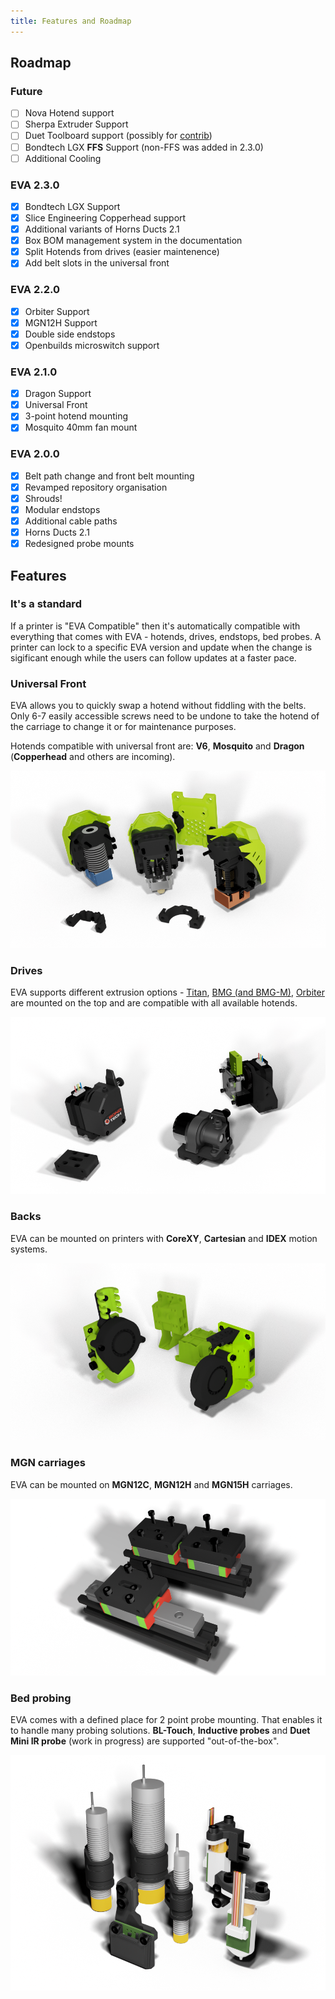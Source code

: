 ```yaml
---
title: Features and Roadmap
---
```


## Roadmap

### Future

- [ ] Nova Hotend support
- [ ] Sherpa Extruder Support
- [ ] Duet Toolboard support (possibly for [contrib](contrib.eva-3d.page))
- [ ] Bondtech LGX **FFS** Support (non-FFS was added in 2.3.0)
- [ ] Additional Cooling

### EVA 2.3.0

- [x] Bondtech LGX Support
- [x] Slice Engineering Copperhead support
- [x] Additional variants of Horns Ducts 2.1
- [x] Box BOM management system in the documentation
- [x] Split Hotends from drives (easier maintenence)
- [x] Add belt slots in the universal front

### EVA 2.2.0

- [x] Orbiter Support
- [x] MGN12H Support
- [x] Double side endstops
- [x] Openbuilds microswitch support

### EVA 2.1.0

- [x] Dragon Support
- [x] Universal Front
- [x] 3-point hotend mounting
- [x] Mosquito 40mm fan mount

### EVA 2.0.0

- [x] Belt path change and front belt mounting
- [x] Revamped repository organisation
- [x] Shrouds!
- [x] Modular endstops
- [x] Additional cable paths
- [x] Horns Ducts 2.1
- [x] Redesigned probe mounts

## Features

### It's a standard

If a printer is "EVA Compatible" then it's automatically compatible with everything that comes with EVA - hotends, drives, endstops, bed probes.
A printer can lock to a specific EVA version and update when the change is sigificant enough while the users can follow updates at a faster pace.

### Universal Front

EVA allows you to quickly swap a hotend without fiddling with the belts. Only 6-7 easily accessible screws need to be undone to take the hotend of the carriage to change it or for maintenance purposes.

Hotends compatible with universal front are: **V6**, **Mosquito** and **Dragon** (**Copperhead** and others are incoming).

![universal_face](assets/universal_face.png)

### Drives

EVA supports different extrusion options - [Titan](../drives/titan), [BMG (and BMG-M)](../drives/bmg), [Orbiter](../drives/orbiter) are mounted on the top and are compatible with all available hotends.

![drives](assets/drives.png)

### Backs

EVA can be mounted on printers with **CoreXY**, **Cartesian** and **IDEX** motion systems.

![backs](assets/backs.png)

### MGN carriages

EVA can be mounted on **MGN12C**, **MGN12H** and **MGN15H** carriages.

![MGNs](assets/mgns.png)

### Bed probing

EVA comes with a defined place for 2 point probe mounting. That enables it to handle many probing solutions. **BL-Touch**, **Inductive probes** and **Duet Mini IR probe** (work in progress) are supported "out-of-the-box". 

![probes](assets/probes.png)
